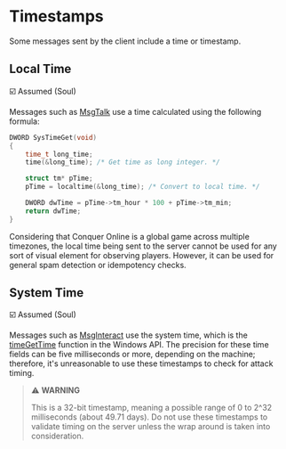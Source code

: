 # Timestamps

Some messages sent by the client include a time or timestamp.

## Local Time

☑️ Assumed (Soul)

Messages such as [MsgTalk](messages/msgtalk.md) use a time calculated using the following formula:

```cpp
DWORD SysTimeGet(void)
{
    time_t long_time;
    time(&long_time); /* Get time as long integer. */

    struct tm* pTime;
    pTime = localtime(&long_time); /* Convert to local time. */

    DWORD dwTime = pTime->tm_hour * 100 + pTime->tm_min;
    return dwTime;
}
```

Considering that Conquer Online is a global game across multiple timezones, the local time being sent to the server cannot be used for any sort of visual element for observing players. However, it can be used for general spam detection or idempotency checks.

## System Time

☑️ Assumed (Soul)

Messages such as [MsgInteract](messages/msginteract.md) use the system time, which is the [timeGetTime](https://learn.microsoft.com/en-us/windows/win32/api/timeapi/nf-timeapi-timegettime) function in the Windows API. The precision for these time fields can be five milliseconds or more, depending on the machine; therefore, it's unreasonable to use these timestamps to check for attack timing.

> ⚠️ __WARNING__
>
> This is a 32-bit timestamp, meaning a possible range of 0 to 2^32 milliseconds (about 49.71 days). Do not use these timestamps to validate timing on the server unless the wrap around is taken into consideration.
